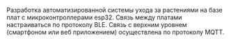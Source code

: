 Разработка автоматизированной системы ухода за растениями на базе плат с микроконтроллерами esp32.
Связь между платами настраиваться по протоколу BLE.
Связь с верхним уровнем (смартфоном или веб приложением) осуществлена по протоколу MQTT.
